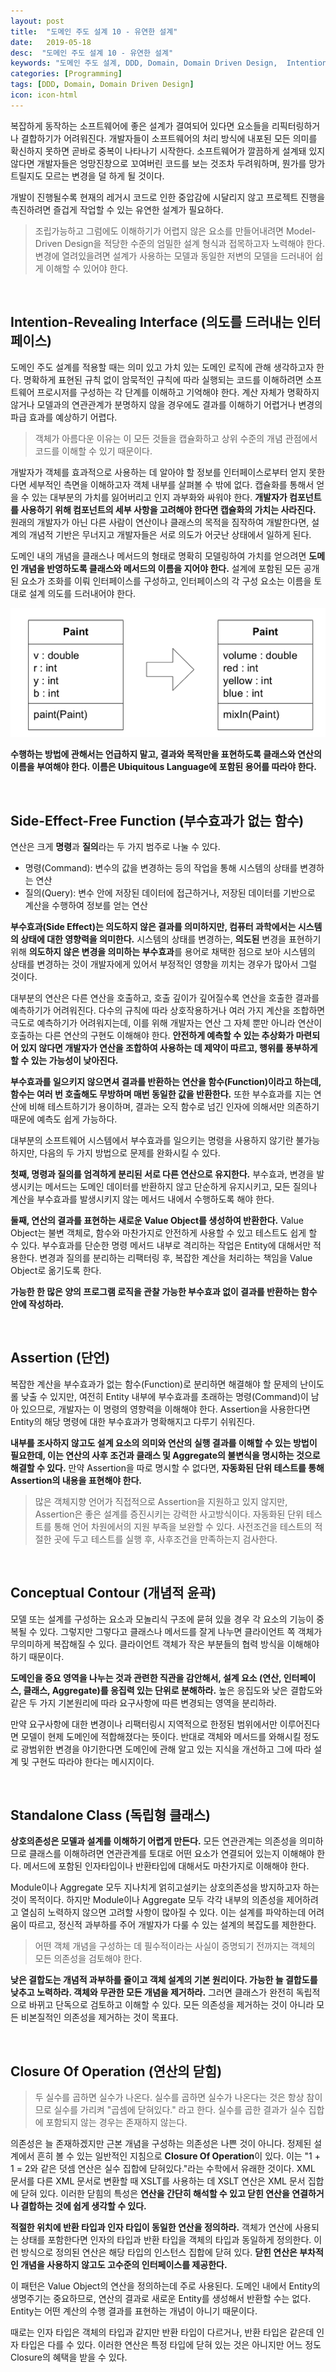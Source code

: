 ```yaml
---
layout: post
title:  "도메인 주도 설계 10 - 유연한 설계"
date:   2019-05-18
desc:  "도메인 주도 설계 10 - 유연한 설계"
keywords: "도메인 주도 설계, DDD, Domain, Domain Driven Design,  Intention-Revealing Interface, 의도를 드러내는 인터페이스, Side-Effect-Free Function, 부수효과, Side effect, Assertion, Conceptual Contour"
categories: [Programming]
tags: [DDD, Domain, Domain Driven Design]
icon: icon-html
---
```


복잡하게 동작하는 소프트웨어에 좋은 설계가 결여되어 있다면 요소들을 리픽터링하거나 결합하기가 어려워진다. 개발자들이 소프트웨어의 처리 방식에 내포된 모든 의미를 확신하지 못하면 곧바로 중복이 나타나기 시작한다. 소프트웨어가 깔끔하게 설계돼 있지 않다면 개발자들은 엉망진창으로 꼬여버린 코드를 보는 것조차 두려워하며, 뭔가를 망가트릴지도 모르는 변경을 덜 하게 될 것이다.

개발이 진행될수록 현재의 레거시 코드로 인한 중압감에 시달리지 않고 프로젝트 진행을 촉진하려면 즐겁게 작업할 수 있는 유연한 설계가 필요하다.

> 조립가능하고 그럼에도 이해하기가 어렵지 않은 요소를 만들어내려면 Model-Driven Design을 적당한 수준의 엄밀한 설계 형식과 접목하고자 노력해야 한다. 변경에 열려있을려면 설계가 사용하는 모델과 동일한 저변의 모델을 드러내어 쉽게 이해할 수 있어야 한다.

<br>

## Intention-Revealing Interface (의도를 드러내는 인터페이스)

도메인 주도 설계를 적용할 때는 의미 있고 가치 있는 도메인 로직에 관해 생각하고자 한다. 명확하게 표현된 규칙 없이 암묵적인 규칙에 따라 실행되는 코드를 이해하려면 소프트웨어 프로시저를 구성하는 각 단계를 이해하고 기억해야 한다. 계산 자체가 명확하지 않거나 모델과의 연관관계가 분명하지 않을 경우에도 결과를 이해하기 어렵거나 변경의 파급 효과를 예상하기 어렵다.

> 객체가 아름다운 이유는 이 모든 것들을 캡슐화하고 상위 수준의 개념 관점에서 코드를 이해할 수 있기 때문이다.

개발자가 객체를 효과적으로 사용하는 데 알아야 할 정보를 인터페이스로부터 얻지 못한다면 세부적인 측면을 이해하고자 객체 내부를 살펴볼 수 밖에 없다. 캡슐화를 통해서 얻을 수 있는 대부분의 가치를 잃어버리고 인지 과부화와 싸워야 한다. **개발자가 컴포넌트를 사용하기 위해 컴포넌트의 세부 사항을 고려해야 한다면 캡슐화의 가치는 사라진다.** 원래의 개발자가 아닌 다른 사람이 연산이나 클래스의 목적을 짐작하여 개발한다면, 설계의 개념적 기반은 무너지고 개발자들은 서로 의도가 어긋난 상태에서 일하게 된다.

도메인 내의 개념을 클래스나 메서드의 형태로 명확히 모델링하여 가치를 얻으려면 **도메인 개념을 반영하도록 클래스와 메서드의 이름을 지어야 한다.** 설계에 포함된 모든 공개된 요소가 조화를 이뤄 인터페이스를 구성하고, 인터페이스의 각 구성 요소는 이름을 토대로 설계 의도를 드러내어야 한다.

![00.png](/static/assets/img/blog/programming/2019-05-18-domain_driven_design_10/00.png)

**수행하는 방법에 관해서는 언급하지 말고, 결과와 목적만을 표현하도록 클래스와 연산의 이름을 부여해야 한다. 이름은 Ubiquitous Language에 포함된 용어를 따라야 한다.**

<br>

## Side-Effect-Free Function (부수효과가 없는 함수)

연산은 크게 **명령**과 **질의**라는 두 가지 범주로 나눌 수 있다.

* 명령(Command): 변수의 값을 변경하는 등의 작업을 통해 시스템의 상태를 변경하는 연산
* 질의(Query): 변수 안에 저장된 데이터에 접근하거나, 저장된 데이터를 기반으로 계산을 수행하여 정보를 얻는 연산

**부수효과(Side Effect)는 의도하지 않은 결과를 의미하지만, 컴퓨터 과학에서는 시스템의 상태에 대한 영향력을 의미한다.** 시스템의 상태를 변경하는, **의도된** 변경을 표현하기 위해 **의도하지 않은 변경을 의미하는 부수효과**를 용어로 채택한 점으로 보아 시스템의 상태를 변경하는 것이 개발자에게 있어서 부정적인 영향을 끼치는 경우가 많아서 그럴 것이다.

대부분의 연산은 다른 연산을 호출하고, 호출 깊이가 깊어질수록 연산을 호출한 결과를 예측하기가 어려워진다. 다수의 규칙에 따라 상호작용하거나 여러 가지 계산을 조합하면 극도로 예측하기가 어려워지는데, 이를 위해 개발자는 연산 그 자체 뿐만 아니라 연산이 호출하는 다른 연산의 구현도 이해해야 한다. **안전하게 예측할 수 있는 추상화가 마련되어 있지 않다면 개발자가 연산을 조합하여 사용하는 데 제약이 따르고, 행위를 풍부하게 할 수 있는 가능성이 낮아진다.**

**부수효과를 일으키지 않으면셔 결과를 반환하는 연산을 함수(Function)이라고 하는데, 함수는 여러 번 호출해도 무방하며 매번 동일한 값을 반환한다.** 또한 부수효과를 지는 연산에 비해 테스트하기가 용이하며, 결과는 오직 함수로 넘긴 인자에 의해서만 의존하기 때문에 예측도 쉽게 가능하다.

대부분의 소프트웨어 시스템에서 부수효과를 일으키는 명령을 사용하지 않기란 불가능하지만, 다음의 두 가지 방법으로 문제를 완화시킬 수 있다.

**첫째, 명령과 질의를 엄격하게 분리된 서로 다른 연산으로 유지한다.** 부수효과, 변경을 발생시키는 메서드는 도메인 데이터를 반환하지 않고 단순하게 유지시키고, 모든 질의나 계산을 부수효과를 발생시키지 않는 메서드 내에서 수행하도록 해야 한다.

**둘째, 연산의 결과를 표현하는 새로운 Value Object를 생성하여 반환한다.** Value Object는 불변 객체로, 함수와 마찬가지로 안전하게 사용할 수 있고 테스트도 쉽게 할 수 있다. 부수효과를 단순한 명령 메서드 내부로 격리하는 작업은 Entity에 대해서만 적용한다. 변경과 질의를 분리하는 리팩터링 후, 복잡한 계산을 처리하는 책임을 Value Object로 옮기도록 한다.

**가능한 한 많은 양의 프로그램 로직을 관찰 가능한 부수효과 없이 결과를 반환하는 함수 안에 작성하라.** 

<br>

## Assertion (단언)

복잡한 계산을 부수효과가 없는 함수(Function)로 분리하면 해결해야 할 문제의 난이도롤 낮출 수 있지만, 여전히 Entity 내부에 부수효과를 초래하는 명령(Command)이 남아 있으므로, 개발자는 이 명령의 영향력을 이해해야 한다. Assertion을 사용한다면 Entity의 해당 명령에 대한 부수효과가 명확해지고 다루기 쉬워진다.

**내부를 조사하지 않고도 설계 요소의 의미와 연산의 실행 결과를 이해할 수 있는 방법이 필요한데, 이는 연산의 사후 조건과 클래스 및 Aggregate의 불변식을 명시하는 것으로 해결할 수 있다.** 만약 Assertion을 따로 명시할 수 없다면, **자동화된 단위 테스트를 통해 Assertion의 내용을 표현해야 한다.**

> 많은 객체지향 언어가 직접적으로 Assertion을 지원하고 있지 않지만, Assertion은 좋은 설계를 증진시키는 강력한 사고방식이다. 자동화된 단위 테스트를 통해 언어 차원에서의 지원 부족을 보완할 수 있다. 사전조건을 테스트의 적절한 곳에 두고 테스트를 실행 후, 사후조건을 만족하는지 검사한다.

<br>

## Conceptual Contour (개념적 윤곽)

모델 또는 설계를 구성하는 요소과 모놀리식 구조에 묻혀 있을 경우 각 요소의 기능이 중복될 수 있다. 그렇지만 그렇다고 클래스나 메서드를 잘게 나누면 클라이언트 쪽 객체가 무의미하게 복잡해질 수 있다. 클라이언트 객체가 작은 부분들의 협력 방식을 이해해야 하기 때문이다.

**도메인을 중요 영역을 나누는 것과 관련한 직관을 감안해서, 설계 요소 (연산, 인터페이스, 클래스, Aggregate)를 응집력 있는 단위로 분해하라.** 높은 응집도와 낮은 결합도와 같은 두 가지 기본원리에 따라 요구사항에 따른 변경되는 영역을 분리하라.

만약 요구사항에 대한 변경이나 리팩터링시 지역적으로 한정된 범위에서만 이루어진다면 모델이 현제 도메인에 적합해졌다는 뜻이다. 반대로 객체와 메서드를 와해시킬 정도로 광범위한 변경을 야기한다면 도메인에 관해 알고 있는 지식을 개선하고 그에 따라 설계 및 구현도 따라야 한다는 메시지이다.

<br>

## Standalone Class (독립형 클래스)

**상호의존성은 모델과 설계를 이해하기 어렵게 만든다.** 모든 연관관계는 의존성을 의미하므로 클래스를 이해하려면 연관관계를 토대로 어떤 요소가 연결되어 있는지 이해해야 한다. 메서드에 포함된 인자타입이나 반환타입에 대해서도 마찬가지로 이해해야 한다.

Module이나 Aggregate 모두 지나치게 얽히고설키는 상호의존성을 방지하고자 하는 것이 목적이다. 하지만 Module이나 Aggregate 모두 각각 내부의 의존성을 제어하려고 열심히 노력하지 않으면 고려할 사항이 많아질 수 있다. 이는 설계를 파악하는데 어려움이 따르고, 정신적 과부하를 주어 개발자가 다룰 수 있는 설계의 복잡도를 제한한다.

> 어떤 객체 개념을 구성하는 데 필수적이라는 사실이 증명되기 전까지는 객체의 모든 의존성을 검토해야 한다.

**낮은 결합도는 개념적 과부하를 줄이고 객체 설계의 기본 원리이다. 가능한 늘 결합도를 낮추고 노력하라. 객체와 무관한 모든 개념을 제거하라.** 그러면 클래스가 완전히 독립적으로 바뀌고 단독으로 검토하고 이해할 수 있다. 모든 의존성을 제거하는 것이 아니라 모든 비본질적인 의존성을 제거하는 것이 목표다.

<br>

## Closure Of Operation (연산의 닫힘)

> 두 실수를 곱하면 실수가 나온다. 실수를 곱하면 실수가 나온다는 것은 항상 참이므로 실수를 가리켜 "곱셈에 닫혀있다." 라고 한다. 실수를 곱한 결과가 실수 집합에 포함되지 않는 경우는 존재하지 않는다.

의존성은 늘 존재하겠지만 근본 개념을 구성하는 의존성은 나쁜 것이 아니다. 정제된 설계에서 흔히 볼 수 있는 일반적인 지침으로 **Closure Of Operation**이 있다. 이는 "1 + 1 = 2와 같은 덧셈 연산은 실수 집합에 닫혀있다."라는 수학에서 유래한 것이다. XML 문서를 다른 XML 문서로 변환할 때 XSLT를 사용하는 데 XSLT 연산은 XML 문서 집합에 닫혀 있다. 이러한 닫힘의 특성은 **연산을 간단히 해석할 수 있고 닫힌 연산을 연결하거나 결합하는 것에 쉽게 생각할 수 있다.**

**적절한 위치에 반환 타입과 인자 타입이 동일한 연산을 정의하라.** 객체가 연산에 사용되는 상태를 포함한다면 인자의 타입과 반환 타입을 객체의 타입과 동일하게 정의한다. 이런 방식으로 정의된 연산은 해당 타입의 인스턴스 집합에 닫혀 있다. **닫힌 연산은 부차적인 개념을 사용하지 않고도 고수준의 인터페이스를 제공한다.**

이 패턴은 Value Object의 연산을 정의하는데 주로 사용된다. 도메인 내에서 Entity의 생명주기는 중요하므로, 연산의 결과로 새로운 Entity를 생성해서 반환할 수는 없다. Entity는 어떤 계산의 수행 결과를 표현하는 개념이 아니기 때문이다.

때로는 인자 타입은 객체의 타입과 같지만 반환 타입이 다르거나, 반환 타입은 같은데 인자 타입은 다를 수 있다. 이러한 연산은 특정 타입에 닫혀 있는 것은 아니지만 어느 정도 Closure의 혜택을 받을 수 있다.
